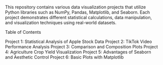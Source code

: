 This repository contains various data visualization projects that utilize Python libraries such as NumPy, Pandas, Matplotlib, and Seaborn. Each project demonstrates different statistical calculations, data manipulation, and visualization techniques using real-world datasets.

Table of Contents

Project 1: Statistical Analysis of Apple Stock Data
Project 2: TikTok Video Performance Analysis
Project 3: Comparison and Composition Plots
Project 4: Agriculture Crop Yield Visualization
Project 5: Advantages of Seaborn and Aesthetic Control
Project 6: Basic Plots with Matplotlib

